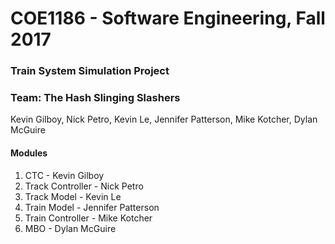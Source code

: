 # COE1186 - Software Engineering, Fall 2017
### Train System Simulation Project

### Team: **The Hash Slinging Slashers**
Kevin Gilboy, Nick Petro, Kevin Le, Jennifer Patterson, Mike Kotcher, Dylan McGuire

#### Modules
1. CTC - Kevin Gilboy
2. Track Controller - Nick Petro
3. Track Model - Kevin Le
4. Train Model - Jennifer Patterson
5. Train Controller - Mike Kotcher
6. MBO - Dylan McGuire
